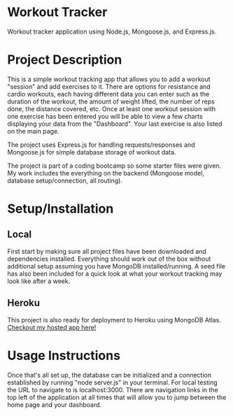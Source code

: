 # Workout Tracker

Workout tracker application using Node.js, Mongoose.js, and Express.js. 

# Project Description

This is a simple workout tracking app that allows you to add a workout "session" and add exercises to it. There are options for resistance and cardio workouts, each having different data you can enter such as the duration of the workout, the amount of weight lifted, the number of reps done, the distance covered, etc. Once at least one workout session with one exercise has been entered you will be able to view a few charts displaying your data from the "Dashboard". Your last exercise is also listed on the main page.

The project uses Express.js for handling requests/responses and Mongoose.js for simple database storage of workout data.

The project is part of a coding bootcamp so some starter files were given. My work includes the everything on the backend (Mongoose model, database setup/connection, all routing).

# Setup/Installation

## Local

First start by making sure all project files have been downloaded and dependencies installed. Everything should work out of the box without additional setup assuming you have MongoDB installed/running. A seed file has also been included for a quick look at what your workout tracking may look like after a week.

## Heroku

This project is also ready for deployment to Heroku using MongoDB Atlas.<br>
[Checkout my hosted app here!](https://workout-tracker-app-lj.herokuapp.com)


# Usage Instructions

Once that's all set up, the database can be initialized and a connection established by running "node server.js" in your terminal. For local testing the URL to navigate to is localhost:3000. There are navigation links in the top left of the application at all times that will allow you to jump between the home page and your dashboard.
